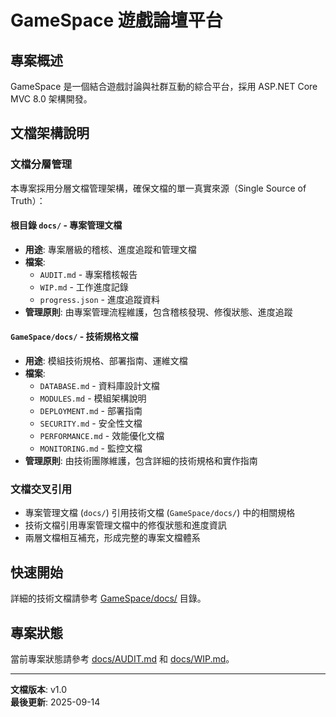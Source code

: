 # GameSpace 遊戲論壇平台

## 專案概述

GameSpace 是一個結合遊戲討論與社群互動的綜合平台，採用 ASP.NET Core MVC 8.0 架構開發。

## 文檔架構說明

### 文檔分層管理

本專案採用分層文檔管理架構，確保文檔的單一真實來源（Single Source of Truth）：

#### 根目錄 `docs/` - 專案管理文檔
- **用途**: 專案層級的稽核、進度追蹤和管理文檔
- **檔案**:
  - `AUDIT.md` - 專案稽核報告
  - `WIP.md` - 工作進度記錄
  - `progress.json` - 進度追蹤資料
- **管理原則**: 由專案管理流程維護，包含稽核發現、修復狀態、進度追蹤

#### `GameSpace/docs/` - 技術規格文檔
- **用途**: 模組技術規格、部署指南、運維文檔
- **檔案**:
  - `DATABASE.md` - 資料庫設計文檔
  - `MODULES.md` - 模組架構說明
  - `DEPLOYMENT.md` - 部署指南
  - `SECURITY.md` - 安全性文檔
  - `PERFORMANCE.md` - 效能優化文檔
  - `MONITORING.md` - 監控文檔
- **管理原則**: 由技術團隊維護，包含詳細的技術規格和實作指南

### 文檔交叉引用

- 專案管理文檔 (`docs/`) 引用技術文檔 (`GameSpace/docs/`) 中的相關規格
- 技術文檔引用專案管理文檔中的修復狀態和進度資訊
- 兩層文檔相互補充，形成完整的專案文檔體系

## 快速開始

詳細的技術文檔請參考 [GameSpace/docs/](GameSpace/docs/) 目錄。

## 專案狀態

當前專案狀態請參考 [docs/AUDIT.md](docs/AUDIT.md) 和 [docs/WIP.md](docs/WIP.md)。

---

**文檔版本**: v1.0  
**最後更新**: 2025-09-14